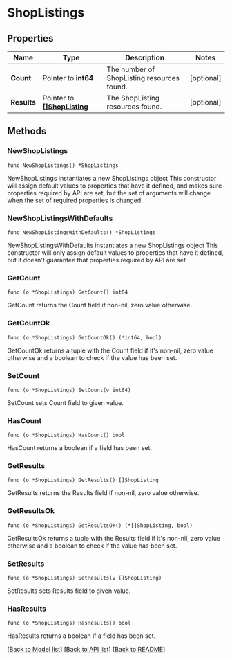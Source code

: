 # ShopListings

## Properties

Name | Type | Description | Notes
------------ | ------------- | ------------- | -------------
**Count** | Pointer to **int64** | The number of ShopListing resources found. | [optional] 
**Results** | Pointer to [**[]ShopListing**](ShopListing.md) | The ShopListing resources found. | [optional] 

## Methods

### NewShopListings

`func NewShopListings() *ShopListings`

NewShopListings instantiates a new ShopListings object
This constructor will assign default values to properties that have it defined,
and makes sure properties required by API are set, but the set of arguments
will change when the set of required properties is changed

### NewShopListingsWithDefaults

`func NewShopListingsWithDefaults() *ShopListings`

NewShopListingsWithDefaults instantiates a new ShopListings object
This constructor will only assign default values to properties that have it defined,
but it doesn't guarantee that properties required by API are set

### GetCount

`func (o *ShopListings) GetCount() int64`

GetCount returns the Count field if non-nil, zero value otherwise.

### GetCountOk

`func (o *ShopListings) GetCountOk() (*int64, bool)`

GetCountOk returns a tuple with the Count field if it's non-nil, zero value otherwise
and a boolean to check if the value has been set.

### SetCount

`func (o *ShopListings) SetCount(v int64)`

SetCount sets Count field to given value.

### HasCount

`func (o *ShopListings) HasCount() bool`

HasCount returns a boolean if a field has been set.

### GetResults

`func (o *ShopListings) GetResults() []ShopListing`

GetResults returns the Results field if non-nil, zero value otherwise.

### GetResultsOk

`func (o *ShopListings) GetResultsOk() (*[]ShopListing, bool)`

GetResultsOk returns a tuple with the Results field if it's non-nil, zero value otherwise
and a boolean to check if the value has been set.

### SetResults

`func (o *ShopListings) SetResults(v []ShopListing)`

SetResults sets Results field to given value.

### HasResults

`func (o *ShopListings) HasResults() bool`

HasResults returns a boolean if a field has been set.


[[Back to Model list]](../README.md#documentation-for-models) [[Back to API list]](../README.md#documentation-for-api-endpoints) [[Back to README]](../README.md)


